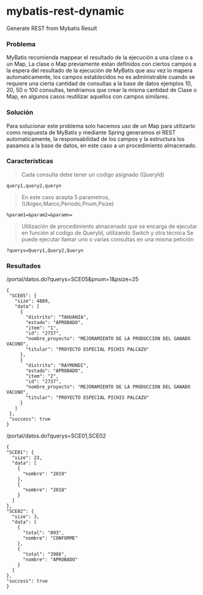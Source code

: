 # mybatis-rest-dynamic
Generate REST from Mybatis Result

### Problema

MyBatis recomienda mappear el resultado de la ejecución a una clase o a un Map, La clase o Map previamente estan definidos con ciertos campos a la espera del resultado de la ejecución de MyBatis que asu vez lo mapera automaticamente, los campos establecidos no es administrable cuando se requiere una cierta cantidad de consultas a la base de datos ejemplos 10, 20, 50 o 100 consultas, tendriamos que crear la misma cantidad de Clase o Map, en algunos casos reutilizar aquellos con campos similares.

### Solución

Para solucionar este problema solo hacemos uso de un Map para utilizarlo como respuesta de MyBatis y mediante Spring generamos el REST automaticamente, la responsabilidad de los campos y la estructura los pasamos a la base de datos, en este caso a un procedimiento almacenado.

### Características

> Cada consulta debe tener un codigo asignado (QueryId)
 ```
 query1,query2,queryn
  ```
> En este caso acepta 5 parametros, (Ubigeo,Marco,Periodo,Pnum,Psize)
 ```
 %param1=&param2=&paramn=
  ```
> Utilización de procedimiento almacenado que se encarga de ejecutar en función al codigo de QueryId, utilizando Switch y otra técnica
> Se puede ejecutar llamar uno o varias consultas en una misma petición
 ```
 ?querys=Query1,Query2,Queryn
  ```

### Resultados
 /portal/datos.do?querys=SCE05&pnum=1&psize=25
 ```
{
  "SCE05": {
    "size": 4889,
    "data": [
      {
        "distrito": "TAHUANIA",
        "estado": "APROBADO",
        "item": "1",
        "id": "2737",
        "nombre_proyecto": "MEJORAMIENTO DE LA PRODUCCION DEL GANADO VACUNO",
        "titular": "PROYECTO ESPECIAL PICHIS PALCAZU"
      },
      {
        "distrito": "RAYMONDI",
        "estado": "APROBADO",
        "item": "2",
        "id": "2737",
        "nombre_proyecto": "MEJORAMIENTO DE LA PRODUCCION DEL GANADO VACUNO",
        "titular": "PROYECTO ESPECIAL PICHIS PALCAZU"
      }
    ]
  },
  "success": true
}
 ```
 /portal/datos.do?querys=SCE01,SCE02
  ```
 {
  "SCE01": {
    "size": 23,
    "data": [
      {
        "nombre": "2019"
      },
      {
        "nombre": "2018"
      }
    ]
  },
  "SCE02": {
    "size": 3,
    "data": [
      {
        "total": "893",
        "nombre": "CONFORME"
      },
      {
        "total": "3986",
        "nombre": "APROBADO"
      }
    ]
  },
  "success": true
}
  ```
